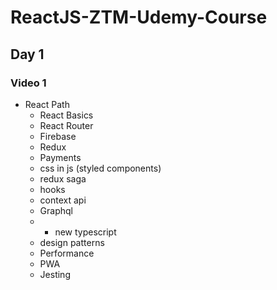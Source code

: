 # ReactJS-ZTM-Udemy-Course

## Day 1 
### Video 1
- React Path
  - React Basics
  - React Router 
  - Firebase
  - Redux
  - Payments
  - css in js (styled components)
  - redux saga
  - hooks
  - context api
  - Graphql
  - + new typescript
  - design patterns
  - Performance
  - PWA
  - Jesting
